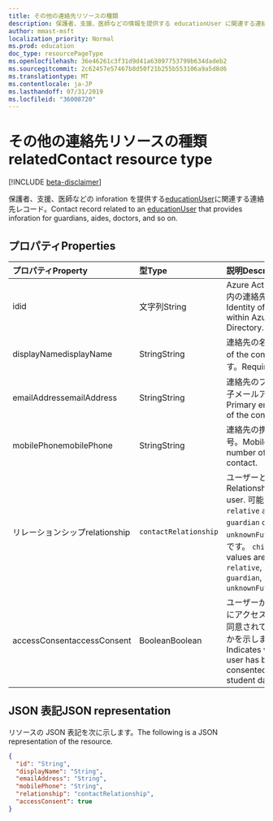 ```yaml
---
title: その他の連絡先リソースの種類
description: 保護者、支援、医師などの情報を提供する educationUser に関連する連絡先レコード。
author: mmast-msft
localization_priority: Normal
ms.prod: education
doc_type: resourcePageType
ms.openlocfilehash: 36e46261c3f31d9d41a63097753799b634dadeb2
ms.sourcegitcommit: 2c62457e57467b8d50f21b255b553106a9a5d8d6
ms.translationtype: MT
ms.contentlocale: ja-JP
ms.lasthandoff: 07/31/2019
ms.locfileid: "36008720"
---
```

# <a name="relatedcontact-resource-type"></a><span data-ttu-id="716db-103">その他の連絡先リソースの種類</span><span class="sxs-lookup"><span data-stu-id="716db-103">relatedContact resource type</span></span>

[!INCLUDE [beta-disclaimer](../../includes/beta-disclaimer.md)]

<span data-ttu-id="716db-104">保護者、支援、医師などの inforation を提供する[educationUser](../resources/educationuser.md)に関連する連絡先レコード。</span><span class="sxs-lookup"><span data-stu-id="716db-104">Contact record related to an [educationUser](../resources/educationuser.md) that provides inforation for guardians, aides, doctors, and so on.</span></span>

## <a name="properties"></a><span data-ttu-id="716db-105">プロパティ</span><span class="sxs-lookup"><span data-stu-id="716db-105">Properties</span></span>
| <span data-ttu-id="716db-106">プロパティ</span><span class="sxs-lookup"><span data-stu-id="716db-106">Property</span></span>     | <span data-ttu-id="716db-107">型</span><span class="sxs-lookup"><span data-stu-id="716db-107">Type</span></span>   |<span data-ttu-id="716db-108">説明</span><span class="sxs-lookup"><span data-stu-id="716db-108">Description</span></span>|
|:---------------|:--------|:----------|
|<span data-ttu-id="716db-109">id</span><span class="sxs-lookup"><span data-stu-id="716db-109">id</span></span>|<span data-ttu-id="716db-110">文字列</span><span class="sxs-lookup"><span data-stu-id="716db-110">String</span></span>|<span data-ttu-id="716db-111">Azure Active Directory 内の連絡先の id。</span><span class="sxs-lookup"><span data-stu-id="716db-111">Identity of the contact within Azure Active Directory.</span></span>|
|<span data-ttu-id="716db-112">displayName</span><span class="sxs-lookup"><span data-stu-id="716db-112">displayName</span></span>|<span data-ttu-id="716db-113">String</span><span class="sxs-lookup"><span data-stu-id="716db-113">String</span></span>|<span data-ttu-id="716db-114">連絡先の名前。</span><span class="sxs-lookup"><span data-stu-id="716db-114">Name of the contact.</span></span> <span data-ttu-id="716db-115">必須です。</span><span class="sxs-lookup"><span data-stu-id="716db-115">Required.</span></span>|
|<span data-ttu-id="716db-116">emailAddress</span><span class="sxs-lookup"><span data-stu-id="716db-116">emailAddress</span></span>|<span data-ttu-id="716db-117">String</span><span class="sxs-lookup"><span data-stu-id="716db-117">String</span></span>|<span data-ttu-id="716db-118">連絡先のプライマリ電子メールアドレス。</span><span class="sxs-lookup"><span data-stu-id="716db-118">Primary email address of the contact.</span></span>|
|<span data-ttu-id="716db-119">mobilePhone</span><span class="sxs-lookup"><span data-stu-id="716db-119">mobilePhone</span></span>|<span data-ttu-id="716db-120">String</span><span class="sxs-lookup"><span data-stu-id="716db-120">String</span></span>|<span data-ttu-id="716db-121">連絡先の携帯電話番号。</span><span class="sxs-lookup"><span data-stu-id="716db-121">Mobile phone number of the contact.</span></span>|
|<span data-ttu-id="716db-122">リレーションシップ</span><span class="sxs-lookup"><span data-stu-id="716db-122">relationship</span></span>|`contactRelationship`|<span data-ttu-id="716db-123">ユーザーとの関係。</span><span class="sxs-lookup"><span data-stu-id="716db-123">Relationship to the user.</span></span> <span data-ttu-id="716db-124">可能な値`parent`は`relative` `aide` `doctor` `guardian` `other`、、、、、、 `unknownFutureValue`、、です。 `child`</span><span class="sxs-lookup"><span data-stu-id="716db-124">Possible values are `parent`, `relative`, `aide`, `doctor`, `guardian`, `child`, `other`, `unknownFutureValue`.</span></span>|
|<span data-ttu-id="716db-125">accessConsent</span><span class="sxs-lookup"><span data-stu-id="716db-125">accessConsent</span></span>|<span data-ttu-id="716db-126">Boolean</span><span class="sxs-lookup"><span data-stu-id="716db-126">Boolean</span></span>|<span data-ttu-id="716db-127">ユーザーが学生データにアクセスするために同意されているかどうかを示します。</span><span class="sxs-lookup"><span data-stu-id="716db-127">Indicates whether the user has been consented to access student data.</span></span>|

## <a name="json-representation"></a><span data-ttu-id="716db-128">JSON 表記</span><span class="sxs-lookup"><span data-stu-id="716db-128">JSON representation</span></span>

<span data-ttu-id="716db-129">リソースの JSON 表記を次に示します。</span><span class="sxs-lookup"><span data-stu-id="716db-129">The following is a JSON representation of the resource.</span></span>

<!-- {
  "blockType": "resource",
  "optionalProperties": [

  ],
  "@odata.type": "microsoft.graph.relatedContact"
}-->

```json
{
  "id": "String",
  "displayName": "String",
  "emailAddress": "String",
  "mobilePhone": "String",
  "relationship": "contactRelationship",
  "accessConsent": true
}
```

<!-- uuid: 720F9AB6-6E7A-4A66-8B0A-37A556FF99C5
2015-10-25 14:57:30 UTC -->
<!--
{
  "type": "#page.annotation",
  "description": "relatedContact resource",
  "keywords": "",
  "section": "documentation",
  "tocPath": "",
  "suppressions": [
  ]
}
-->
